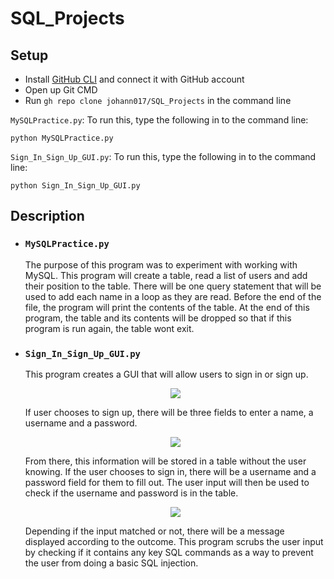 # SQL_Projects

## Setup
- Install [GitHub CLI](https://cli.github.com/) and connect it with GitHub account
- Open up Git CMD
- Run `gh repo clone johann017/SQL_Projects` in the command line

`MySQLPractice.py`:
To run this, type the following in to the command line:
  ```
  python MySQLPractice.py
  ```


`Sign_In_Sign_Up_GUI.py`:
To run this, type the following in to the command line:
  ```
  python Sign_In_Sign_Up_GUI.py
  ```

## Description
- ### `MySQLPractice.py`
  The purpose of this program was to experiment with working with MySQL. This program will create a table, read a list of users and add their position to the table. There will be one query statement that will be used to add each name in a loop as they are read. Before the end of the file, the program will print the contents of the table. At the end of this program, the table and its contents will be dropped so that if this program is run again, the table wont exit.

- ### `Sign_In_Sign_Up_GUI.py`
    This program creates a GUI that will allow users to sign in or sign up. 
  <p align="center">
    <img src="https://user-images.githubusercontent.com/57604319/125364574-994b2300-e327-11eb-9126-1a0655cf2d33.PNG" />
  </p> 
    If user chooses to sign up, there will be three fields to enter a name, a username and a password.
  <p align="center">
    <img src="https://user-images.githubusercontent.com/57604319/125364677-c0a1f000-e327-11eb-8a85-06d52236c761.PNG" />
  </p>
    From there, this information will be stored in a table without the user knowing. If the user chooses to sign in, there will be a username and a password field for them to fill out. The user input will then be used to check if the username and password is in the table.
  <p align="center">
    <img src="https://user-images.githubusercontent.com/57604319/125364694-c992c180-e327-11eb-824b-1bcec3cdd035.PNG" />
  </p> 
    Depending if the input matched or not, there will be a message displayed according to the outcome. This program scrubs the user input by checking if it contains any key SQL commands as a way to prevent the user from doing a basic SQL injection.
